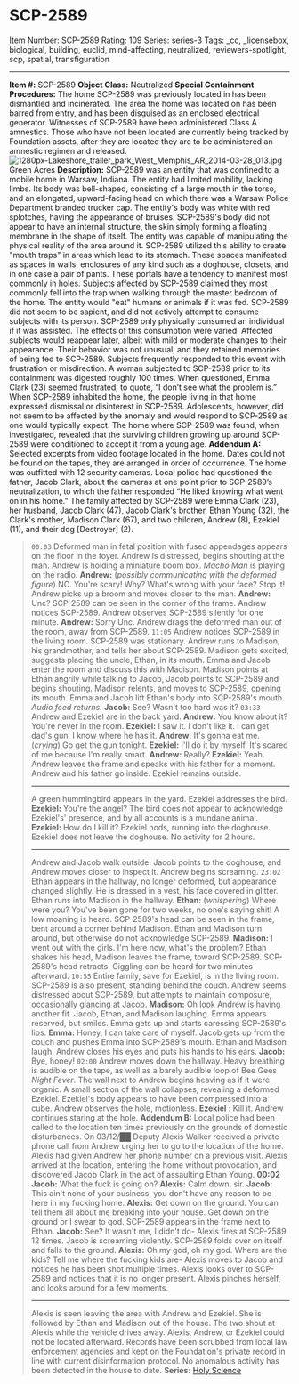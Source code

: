 # SCP-2589
Item Number: SCP-2589
Rating: 109
Series: series-3
Tags: _cc, _licensebox, biological, building, euclid, mind-affecting, neutralized, reviewers-spotlight, scp, spatial, transfiguration

---

**Item #:** SCP-2589
**Object Class:** Neutralized
**Special Containment Procedures:** The home SCP-2589 was previously located in has been dismantled and incinerated. The area the home was located on has been barred from entry, and has been disguised as an enclosed electrical generator. Witnesses of SCP-2589 have been administered Class A amnestics. Those who have not been located are currently being tracked by Foundation assets, after they are located they are to be administered an amnestic regimen and released.
![1280px-Lakeshore_trailer_park_West_Memphis_AR_2014-03-28_013.jpg](https://upload.wikimedia.org/wikipedia/commons/thumb/7/75/Lakeshore_trailer_park_West_Memphis_AR_2014-03-28_013.jpg/1280px-Lakeshore_trailer_park_West_Memphis_AR_2014-03-28_013.jpg)
Green Acres
**Description:** SCP-2589 was an entity that was confined to a mobile home in Warsaw, Indiana. The entity had limited mobility, lacking limbs. Its body was bell-shaped, consisting of a large mouth in the torso, and an elongated, upward-facing head on which there was a Warsaw Police Department branded trucker cap. The entity's body was white with red splotches, having the appearance of bruises. SCP-2589's body did not appear to have an internal structure, the skin simply forming a floating membrane in the shape of itself.
The entity was capable of manipulating the physical reality of the area around it. SCP-2589 utilized this ability to create "mouth traps" in areas which lead to its stomach. These spaces manifested as spaces in walls, enclosures of any kind such as a doghouse, closets, and in one case a pair of pants. These portals have a tendency to manifest most commonly in holes. Subjects affected by SCP-2589 claimed they most commonly fell into the trap when walking through the master bedroom of the home.
The entity would "eat" humans or animals if it was fed. SCP-2589 did not seem to be sapient, and did not actively attempt to consume subjects with its person. SCP-2589 only physically consumed an individual if it was assisted.
The effects of this consumption were varied. Affected subjects would reappear later, albeit with mild or moderate changes to their appearance. Their behavior was not unusual, and they retained memories of being fed to SCP-2589. Subjects frequently responded to this event with frustration or misdirection. A woman subjected to SCP-2589 prior to its containment was digested roughly 100 times. When questioned, Emma Clark (23) seemed frustrated, to quote, “I don’t see what the problem is.”
When SCP-2589 inhabited the home, the people living in that home expressed dismissal or disinterest in SCP-2589. Adolescents, however, did not seem to be affected by the anomaly and would respond to SCP-2589 as one would typically expect. The home where SCP-2589 was found, when investigated, revealed that the surviving children growing up around SCP-2589 were conditioned to accept it from a young age.
**Addendum A:** Selected excerpts from video footage located in the home. Dates could not be found on the tapes, they are arranged in order of occurrence. The home was outfitted with 12 security cameras. Local police had questioned the father, Jacob Clark, about the cameras at one point prior to SCP-2589’s neutralization, to which the father responded “He liked knowing what went on in his home."
The family affected by SCP-2589 were Emma Clark (23), her husband, Jacob Clark (47), Jacob Clark's brother, Ethan Young (32), the Clark's mother, Madison Clark (67), and two children, Andrew (8), Ezekiel (11), and their dog [Destroyer] (2).
> `00:03`
> Deformed man in fetal position with fused appendages appears on the floor in the foyer. Andrew is distressed, begins shouting at the man. Andrew is holding a miniature boom box. _Macho Man_ is playing on the radio.
> **Andrew:** (_possibly communicating with the deformed figure_) NO. You're scary! Why? What's wrong with your face? Stop it!
> Andrew picks up a broom and moves closer to the man.
> **Andrew:** Unc?
> SCP-2589 can be seen in the corner of the frame. Andrew notices SCP-2589. Andrew observes SCP-2589 silently for one minute.
> **Andrew:** Sorry Unc.
> Andrew drags the deformed man out of the room, away from SCP-2589.
> `11:05`
> Andrew notices SCP-2589 in the living room. SCP-2589 was stationary. Andrew runs to Madison, his grandmother, and tells her about SCP-2589. Madison gets excited, suggests placing the uncle, Ethan, in its mouth. Emma and Jacob enter the room and discuss this with Madison. Madison points at Ethan angrily while talking to Jacob, Jacob points to SCP-2589 and begins shouting. Madison relents, and moves to SCP-2589, opening its mouth. Emma and Jacob lift Ethan's body into SCP-2589's mouth.
> _Audio feed returns._
> **Jacob:** See? Wasn't too hard was it?
> `03:33`
> Andrew and Ezekiel are in the back yard.
> **Andrew:** You know about it? You're never in the room.
> **Ezekiel:** I saw it. I don't like it. I can get dad's gun, I know where he has it.
> **Andrew:** It's gonna eat me. (_crying_) Go get the gun tonight.
> **Ezekiel:** I'll do it by myself. It's scared of me because I'm really smart.
> **Andrew:** Really?
> **Ezekiel:** Yeah.
> Andrew leaves the frame and speaks with his father for a moment. Andrew and his father go inside. Ezekiel remains outside.
> * * *
> A green hummingbird appears in the yard.
> Ezekiel addresses the bird.
> **Ezekiel:** You're the angel?
> The bird does not appear to acknowledge Ezekiel's' presence, and by all accounts is a mundane animal.
> **Ezekiel:** How do I kill it?
> Ezekiel nods, running into the doghouse. Ezekiel does not leave the doghouse. No activity for 2 hours.
> * * *
> Andrew and Jacob walk outside. Jacob points to the doghouse, and Andrew moves closer to inspect it. Andrew begins screaming.
> `23:02`
> Ethan appears in the hallway, no longer deformed, but appearance changed slightly. He is dressed in a vest, his face covered in glitter. Ethan runs into Madison in the hallway.
> **Ethan:** (_whispering_) Where were you? You've been gone for two weeks, no one's saying shit!
> A low moaning is heard. SCP-2589's head can be seen in the frame, bent around a corner behind Madison. Ethan and Madison turn around, but otherwise do not acknowledge SCP-2589.
> **Madison:** I went out with the girls. I'm here now, what's the problem?
> Ethan shakes his head, Madison leaves the frame, toward SCP-2589. SCP-2589's head retracts. Giggling can be heard for two minutes afterward.
> `10:55`
> Entire family, save for Ezekiel, is in the living room. SCP-2589 is also present, standing behind the couch. Andrew seems distressed about SCP-2589, but attempts to maintain composure, occasionally glancing at Jacob.
> **Madison:** Oh look Andrew is having another fit.
> Jacob, Ethan, and Madison laughing. Emma appears reserved, but smiles. Emma gets up and starts caressing SCP-2589's lips.
> **Emma:** Honey, I can take care of myself.
> Jacob gets up from the couch and pushes Emma into SCP-2589's mouth. Ethan and Madison laugh. Andrew closes his eyes and puts his hands to his ears.
> **Jacob:** Bye, honey!
> `02:00`
> Andrew moves down the hallway. Heavy breathing is audible on the tape, as well as a barely audible loop of Bee Gees _Night Fever_. The wall next to Andrew begins heaving as if it were organic. A small section of the wall collapses, revealing a deformed Ezekiel. Ezekiel's body appears to have been compressed into a cube. Andrew observes the hole, motionless.
> **Ezekiel** : Kill it.
> Andrew continues staring at the hole.
**Addendum B:** Local police had been called to the location ten times previously on the grounds of domestic disturbances. On 03/12/██ Deputy Alexis Walker received a private phone call from Andrew urging her to go to the location of the home. Alexis had given Andrew her phone number on a previous visit. Alexis arrived at the location, entering the home without provocation, and discovered Jacob Clark in the act of assaulting Ethan Young.
> **00:02**
> **Jacob:** What the fuck is going on?
> **Alexis:** Calm down, sir.
> **Jacob:** This ain't none of your business, you don't have any reason to be here in my fucking home.
> **Alexis:** Get down on the ground. You can tell them all about me breaking into your house. Get down on the ground or I swear to god.
> SCP-2589 appears in the frame next to Ethan.
> **Jacob:** See? It wasn't me, I didn't do-
> Alexis fires at SCP-2589 12 times. Jacob is screaming violently. SCP-2589 folds over on itself and falls to the ground.
> **Alexis:** Oh my god, oh my god. Where are the kids? Tell me where the fucking kids are-
> Alexis moves to Jacob and notices he has been shot multiple times. Alexis looks over to SCP-2589 and notices that it is no longer present.
> Alexis pinches herself, and looks around for a few moments.
> * * *
> Alexis is seen leaving the area with Andrew and Ezekiel. She is followed by Ethan and Madison out of the house. The two shout at Alexis while the vehicle drives away.
Alexis, Andrew, or Ezekiel could not be located afterward. Records have been scrubbed from local law enforcement agencies and kept on the Foundation's private record in line with current disinformation protocol. No anomalous activity has been detected in the house to date.
**Series:** [Holy Science](http://www.scp-wiki.net/holy-science)